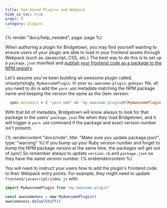```yaml
---
title: Gem-based Plugins and Webpack
hide_in_toc: true
order: 0
category: plugins
---
```


{% render "docs/help_needed", page: page %}

When authoring a plugin for Bridgetown, you may find yourself wanting to ensure users
of your plugin are able to load in your frontend assets through Webpack (such as
Javascript, CSS, etc.) The best way to do this is to set up a `package.json`
manifest and [publish your frontend code as a package to the NPM registry](https://docs.npmjs.com/creating-node-js-modules#create-the-file-that-will-be-loaded-when-your-module-is-required-by-another-application).

Let's assume you've been building an awesome plugin called, unsurprisingly,
`MyAwesomePlugin`. In your `my-awesome-plugin.gemspec` file, all you need to do is
add the `yarn-add` metadata matching the NPM package name and keeping the version
the same as the Gem version:

```ruby
  spec.metadata = { "yarn-add" => "my-awesome-plugin@#{MyAwesomePlugin::VERSION}" }
```

With that bit of metadata, Bridgetown will know always to look for that package in
the users' `package.json` file when they load Bridgetown, and it will trigger a
`yarn add` command if the package and exact version number isn't present.

{% rendercontent "docs/note", title: "Make sure you update package.json!", type: "warning" %}
If you bump up your Ruby version number and forget to bump the NPM package version
at the same time, the packages will get out of sync! So remember always to update
`version.rb` and `package.json` so they have the same version number.
{% endrendercontent %}

You will need to instruct your users how to add the plugin's frontend code to their
Webpack entry points. For example, they might need to update `frontend/javascript/index.js` with:

```js
import MyAwesomePlugin from "my-awesome-plugin"

const awesomeness = new MyAwesomePlugin()
awesomeness.doCoolStuff()
```
